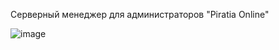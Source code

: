 Серверный менеджер для администраторов "Piratia Online"

![image](https://user-images.githubusercontent.com/48921349/149081673-96c42872-ae5b-4850-bd66-2e6f67a6b164.png)
